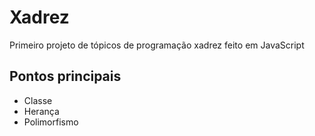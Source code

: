 # Xadrez

Primeiro projeto de tópicos de programação xadrez feito em JavaScript

## Pontos principais

* Classe
* Herança
* Polimorfismo
